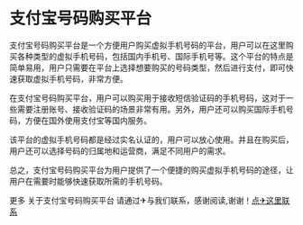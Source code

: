 # 支付宝号码购买平台

支付宝号码购买平台是一个方便用户购买虚拟手机号码的平台，用户可以在这里购买各种类型的虚拟手机号码，包括国内手机号、国际手机号等。这个平台的特点是简单易用，用户只需要在平台上选择想要购买的号码类型，然后进行支付，即可快速获取虚拟手机号码，非常方便。

在支付宝号码购买平台，用户可以购买用于接收短信验证码的手机号码，这对于一些需要注册账号、接收验证码的场景非常有用。另外，用户还可以购买国际手机号码，方便在国外使用支付宝等国内服务。

该平台的虚拟手机号码都是经过实名认证的，用户可以放心使用。并且在购买后，用户还可以选择号码的归属地和运营商，满足不同用户的需求。

总之，支付宝号码购买平台为用户提供了一个便捷的购买虚拟手机号码的途径，让用户在需要时能够快速获取所需的手机号码。

更多 关于支付宝号码购买平台 请通过✈与我们联系，感谢阅读,谢谢！[点✈这里联系](https://c.k02.cc)